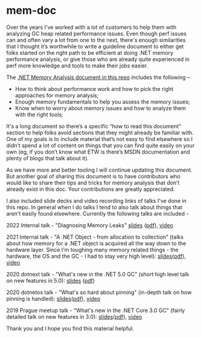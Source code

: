 # mem-doc
Over the years I've worked with a lot of customers to help them with analyzing GC heap related performance issues. Even though perf issues can and often vary a lot from one to the next, there's enough similarities that I thought it’s worthwhile to write a guideline document to either get folks started on the right path to be efficient at doing .NET memory performance analysis, or give those who are already quite experienced in perf more knowledge and tools to make their jobs easier.

The [.NET Memory Analysis document in this repo](./doc/.NETMemoryPerformanceAnalysis.md) includes the following –

+ How to think about performance work and how to pick the right approaches for memory analysis;
+ Enough memory fundamentals to help you assess the memory issues;
+ Know when to worry about memory issues and how to analyze them with the right tools;

It's a long document so there’s a specific “how to read this document” section to help folks avoid sections that they might already be familiar with. One of my goals is to include material that’s not easy to find elsewhere so I didn’t spend a lot of content on things that you can find quite easily on your own (eg, if you don’t know what ETW is there’s MSDN documentation and plenty of blogs that talk about it).

As we have more and better tooling I will continue updating this document. But another goal of sharing this document is to have contributors who would like to share their tips and tricks for memory analysis that don’t already exist in this doc. Your contributions are greatly appreciated. 

I also included slide decks and video recording links of talks I've done in this repo. In general when I do talks I tend to also talk about things that aren't easily found elsewhere. Currently the following talks are included -

2022 Internal talk - "Diagnosing Memory Leaks" [slides](https://github.com/Maoni0/mem-doc/blob/master/presentation/MemoryLeakDiag.pptx) ([pdf](https://github.com/Maoni0/mem-doc/blob/master/presentation/MemoryLeakDiag.pdf)), [video](https://www.youtube.com/watch?v=ImeiUzbdMzc)

2021 Internal talk - "A .NET Object - from allocation to collection" (talks about how memory for a .NET object is acquired all the way down to the hardware layer. Since I'm toughing many memory related things - the hardware, the OS and the GC - I had to stay very high level): [slides](./presentation/ObjectJourney.pptx)([pdf](https://github.com/Maoni0/mem-doc/blob/master/presentation/ObjectJourney.pdf)), [video](https://www.youtube.com/watch?v=1Qmvme70w9c)

2020 dotnext talk - "What's new in the .NET 5.0 GC" (short high level talk on new features in 5.0): [slides](./presentation/dotnext2020-new-in-5-GC.pptx) ([pdf](https://github.com/Maoni0/mem-doc/blob/master/presentation/dotnext2020-new-in-5-GC.pdf))

2020 dotnetos talk - "What's so hard about pinning" (in-depth talk on how pinning is handled): [slides](./presentation/dotnetos2020-Pinning.pptx)([pdf](https://github.com/Maoni0/mem-doc/blob/master/presentation/dotnetos2020-Pinning.pdf)), [video](https://www.youtube.com/watch?v=troNdmHEu2g)

2019 Prague meetup talk - "What's new in the .NET Core 3.0 GC" (fairly detailed talk on new features in 3.0): [slides](./presentation/PragueMeetup2019.pptx)([pdf](https://github.com/Maoni0/mem-doc/blob/master/presentation/PragueMeetup2019.pdf)), [video](https://www.youtube.com/watch?v=m4fddMZDceQ)

Thank you and I hope you find this material helpful.

